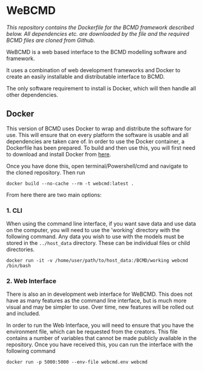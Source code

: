 # WeBCMD

*This repository contains the Dockerfile for the BCMD framework described below. All dependencies etc. are downloaded by the file and the required BCMD files are cloned from Github.*

WeBCMD is a web based interface to the BCMD modelling software and framework.

It uses a combination of web development frameworks and Docker to create an easily installable and distributable interface to BCMD.

The only software requirement to install is Docker, which will then handle all other dependencies.

## Docker ##
This version of BCMD uses Docker to wrap and distribute the software for use. This will ensure that on every platform the software is usable and all dependencies are taken care of. In order to use the Docker container, a Dockerfile has been prepared. To build and then use this, you will first need to download and install Docker from [here](https://docs.docker.com/engine/installation/).

Once you have done this, open terminal/Powershell/cmd and navigate to the cloned repository. Then run

```shell
docker build --no-cache --rm -t webcmd:latest .
```
From here there are two main options:

### 1. CLI ###
When using the command line interface, if you want save data and use data on the computer, you will need to use the 'working' directory with the following command. Any data you wish to use with the models must be stored in the `../host_data` directory. These can be individual files or child directories.
```shell
docker run -it -v /home/user/path/to/host_data:/BCMD/working webcmd /bin/bash
```
### 2. Web Interface ###
There is also an in development web interface for WeBCMD. This does not have as many features as the command line interface, but is much more visual and may be simpler to use. Over time, new features will be rolled out and included.

In order to run the Web Interface, you will need to ensure that you have the environment file, which can be requested from the creators. This file contains a number of variables that cannot be made publicly available in the repository. Once you have received this, you can run the interface with the following command

```shell
docker run -p 5000:5000 --env-file webcmd.env webcmd
```
